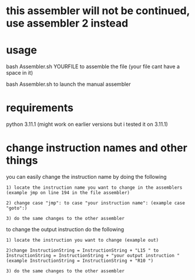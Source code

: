 # this assembler will not be continued, use assembler 2 instead

# usage
  bash Assembler.sh YOURFILE to assemble the file (your file cant have a space in it)
  
  bash Assembler.sh to launch the manual assembler
  
# requirements
  python 3.11.1 (might work on earlier versions but i tested it on 3.11.1)
  
# change instruction names and other things
  you can easily change the instruction name by doing the following
    
    1) locate the instruction name you want to change in the assemblers (example jmp on line 194 in the file assembler)
    
    2) change case "jmp": to case "your instruction name": (example case "goto":)
    
    3) do the same changes to the other assembler

  to change the output instruction do the following
    
    1) locate the instruction you want to change (example out)
    
    2)change InstructionString = InstructionString + "L15 " to InstructionString = InstructionString + "your output instruction " (example InstructionString = InstructionString + "R10 ")
     
    3) do the same changes to the other assembler
